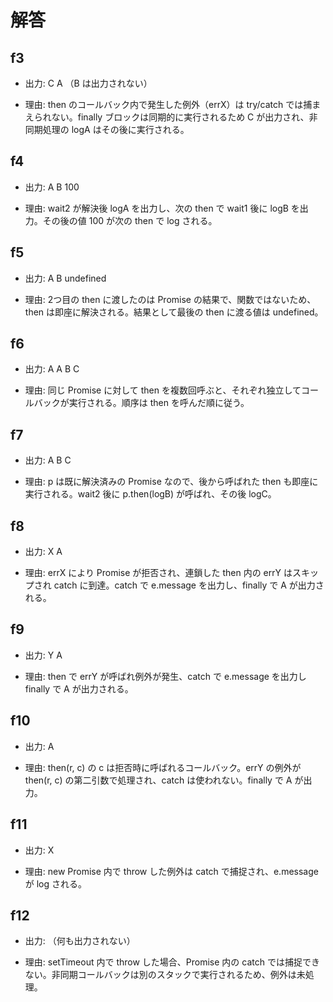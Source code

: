 # 解答

## f3

- 出力:
C
A
（B は出力されない）

- 理由:
then のコールバック内で発生した例外（errX）は try/catch では捕まえられない。finally ブロックは同期的に実行されるため C が出力され、非同期処理の logA はその後に実行される。

## f4

- 出力:
A
B
100

- 理由:
wait2 が解決後 logA を出力し、次の then で wait1 後に logB を出力。その後の値 100 が次の then で log される。

## f5

- 出力:
A
B
undefined

- 理由:
2つ目の then に渡したのは Promise の結果で、関数ではないため、then は即座に解決される。結果として最後の then に渡る値は undefined。

## f6

- 出力:
A
A
B
C

- 理由:
同じ Promise に対して then を複数回呼ぶと、それぞれ独立してコールバックが実行される。順序は then を呼んだ順に従う。

## f7

- 出力:
A
B
C

- 理由:
p は既に解決済みの Promise なので、後から呼ばれた then も即座に実行される。wait2 後に p.then(logB) が呼ばれ、その後 logC。

## f8

- 出力:
X
A

- 理由:
errX により Promise が拒否され、連鎖した then 内の errY はスキップされ catch に到達。catch で e.message を出力し、finally で A が出力される。

## f9

- 出力:
Y
A

- 理由:
then で errY が呼ばれ例外が発生、catch で e.message を出力し finally で A が出力される。

## f10

- 出力:
A

- 理由:
then(r, c) の c は拒否時に呼ばれるコールバック。errY の例外が then(r, c) の第二引数で処理され、catch は使われない。finally で A が出力。

## f11

- 出力:
X

- 理由:
new Promise 内で throw した例外は catch で捕捉され、e.message が log される。

## f12

- 出力:
（何も出力されない）

- 理由:
setTimeout 内で throw した場合、Promise 内の catch では捕捉できない。非同期コールバックは別のスタックで実行されるため、例外は未処理。
